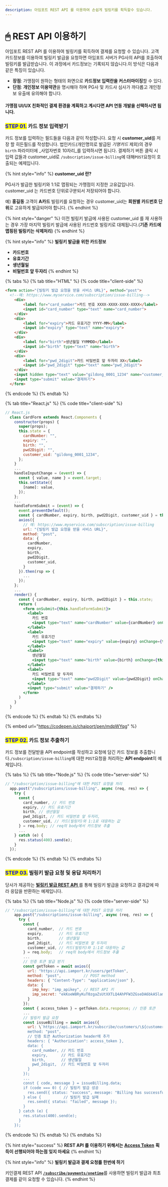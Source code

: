 ```yaml
---
description: 아임포트 REST API 를 이용하여 손쉽게 빌링키를 획득할수 있습니다.
---
```


# 🖱 REST API 이용하기

아임포트 REST API 를 이용하여 빌링키를 획득하여 결제를 요청할 수 있습니다. 고객 카드정보를 이용하여 빌링키 발급을 요청하면 아임포트 서버가 PG사의 API를 호출하여 빌링키를 발급받습니다. 이 과정에서 카드정보는 기록되지 않습니다.이 방식은 다음과 같은 특징이 있습니다.

* **장점**: 가맹점이 원하는 형태의 화면으로 **카드정보 입력란을 커스터마이징**할 수 있다.
* **단점**: **개인정보 이용약관**을 명시해야 하며 PG사 및 카드사 심사가 까다롭고 개인정보 유출에 유의해야 합니다.

#### 가맹점 UI/UX 친화적인 결제 환경을 계획하고 계시다면 API 연동 개발을 선택하시면 됩니다.

### <mark style="color:blue;">**STEP 01.**</mark> 카드 정보 입력받기

카드 정보를 입력하는 필드들을 다음과 같이 작성합니다. 요청 시 **customer\_uid**를 저장 할 히든필드를 작성합니다. 법인카드(개인명의로 발급된 _기명카드_ 제외)의 경우 `birth` 파라미터에 \_사업자번호 10자리\_를 입력하시면 됩니다. 결제하기 버튼 클릭 시 입력 값들과 customer\_uid로 `/subscription/issue-billing`에 대해`POST`요청이 호출되는 예제입니다.&#x20;

{% hint style="info" %}
**customer\_uid 란?**

PG사가 발급한 빌링키와 1:1로 맵핑되는 가맹점이 지정한 고유값입니다. customer\_uid 는 카드번호 단위로구분되서 저장되어야 합니다.

예) **홍길동** 고객이 **A카드** 빌링키를 요청하는 경우 customer\_uid는 **회원별 카드번호 단위**로 고유하게 발급되어야 합니다.
{% endhint %}

{% hint style="danger" %}
이전 빌링키 발급에 사용된 customer\_uid 를 재 사용하는 경우 가장 마지막 빌링키 발급에 사용된 카드번호 빌링키로 대체됩니다.(**기존 카드에 맵핑된 빌링키는 삭제처리**)
{% endhint %}

{% hint style="info" %}
**빌링키 발급을 위한 카드정보**

* **카드번호**
* **유효기간**
* **생년월일**
* **비밀번호 앞 두자리**
{% endhint %}

{% tabs %}
{% tab title="HTML" %}
{% code title="client-side" %}
```html
<form action="{빌링키 발급 요청을 받을 서비스 URL}", method="post">
  <!--예: https://www.myservice.com/subscription/issue-billing-->
    <div>
        <label for="card_number">카드 번호 XXXX-XXXX-XXXX-XXXX</label>
        <input id="card_number" type="text" name="card_number">
    </div>
    <div>
        <label for="expiry">카드 유효기간 YYYY-MM</label>
        <input id="expiry" type="text" name="expiry">
    </div>
    <div>
        <label for="birth">생년월일 YYMMDD</label>
        <input id="birth" type="text" name="birth">
    </div>
    <div>
        <label for="pwd_2digit">카드 비밀번호 앞 두자리 XX</label>
        <input id="pwd_2digit" type="text" name="pwd_2digit">
    </div>
    <input hidden type="text" value="gildong_0001_1234" name="customer_uid">
    <input type="submit" value="결제하기">
  </form>
```
{% endcode %}
{% endtab %}

{% tab title="React.js" %}
{% code title="client-side" %}
```jsx
// React.js
  class CardForm extends React.Components {
    constructor(props) {
      super(props);
      this.state = {
        cardNumber: "",
        expiry: "",
        birth: "",
        pwd2Digit: "",
        customer_uid: "gildong_0001_1234",
      };
    }
    ...
    handleInputChange = (event) => {
      const { value, name } = event.target;
      this.setState({
        [name]: value,
      });
    };
    ...
    handleFormSubmit = (event) => {
      event.preventDefault();
      const { cardNumber, expiry, birth, pwd2Digit, customer_uid } = this.state;
      axios({
        // 예: https://www.myservice.com/subscription/issue-billing
        url: "{빌링키 발급 요청을 받을 서비스 URL}", 
        method: "post",
        data: {
          cardNumber,
          expiry,
          birth,
          pwd2Digit,
          customer_uid,
        }
      }).then(rsp => {
        ...
      });
    };
    ...
    render() {
      const { cardNumber, expiry, birth, pwd2Digit } = this.state;
      return (
        <form onSubmit={this.handleFormSubmit}>
          <label>
            카드 번호
            <input type="text" name="cardNumber" value={cardNumber} onChange={this.handleInputChange} />
          </label>
          <label>
            카드 유효기간
            <input type="text" name="expiry" value={expiry} onChange={this.handleInputChange} />
          </label>
          <label>
            생년월일
            <input type="text" name="birth" value={birth} onChange={this.handleInputChange} />
          </label>
          <label>
            카드 비밀번호 앞 두자리
            <input type="text" name="pwd2Digit" value={pwd2Digit} onChange={this.handleInputChange} />
          </label>
          <input type="submit" value="결제하기" />
        </form>
      )
    }
  }
```
{% endcode %}
{% endtab %}
{% endtabs %}

{% embed url="https://codepen.io/chaiport/pen/mdpWYqg" %}

### <mark style="color:blue;">**STEP 02.**</mark> 카드 정보 추출하기

카드 정보를 전달받을 API endpoint를 작성하고 요청에 담긴 카드 정보를 추출합니다.`/subscription/issue-billing`에 대한 `POST`요청을 처리하는 **API endpoint**의 예제입니다.

{% tabs %}
{% tab title="Node.js" %}
{% code title="server-side" %}
```javascript
// "/subscription/issue-billing"에 대한 POST 요청을 처리
  app.post("/subscriptions/issue-billing", async (req, res) => {
    try {
      const {
        card_number, // 카드 번호
        expiry, // 카드 유효기간
        birth, // 생년월일
        pwd_2digit, // 카드 비밀번호 앞 두자리,
        customer_uid, // 카드(빌링키)와 1:1로 대응하는 값
      } = req.body; // req의 body에서 카드정보 추출
      ...
    } catch (e) {
      res.status(400).send(e);
    }
  });
```
{% endcode %}
{% endtab %}
{% endtabs %}

### <mark style="color:blue;">**STEP 03.**</mark>  빌링키 발급 요청 및 응답 처리하기

당사가 제공하는 [**빌링키 발급 REST API** ](../../../api/api-4/)를 통해 빌링키 발급을 요청하고 결과값에 따라 응답을 반환하는 예제입니다.

{% tabs %}
{% tab title="Node.js" %}
{% code title="server-side" %}
```javascript
// "/subscription/issue-billing"에 대한 POST 요청을 처리
    app.post("/subscriptions/issue-billing", async (req, res) => {
      try {
        const {
          card_number,  // 카드 번호
          expiry,       // 카드 유효기간
          birth,        // 생년월일
          pwd_2digit,   // 카드 비밀번호 앞 두자리
          customer_uid, // 카드(빌링키)와 1:1로 대응하는 값
        } = req.body;   // req의 body에서 카드정보 추출
        ...
        // 인증 토큰 발급 받기
        const getToken = await axios({
          url: "https://api.iamport.kr/users/getToken",
          method: "post",          // POST method
          headers: { "Content-Type": "application/json" }, 
          data: {
            imp_key: "imp_apikey", // REST API 키
            imp_secret: "ekKoeW8RyKuT0zgaZsUtXXTLQ4AhPFW3ZGseDA6bkA5lamv9OqDMnxyeB9wqOsuO9W3Mx9YSJ4dTqJ3f" 
          }
        });
        const { access_token } = getToken.data.response; // 인증 토큰
        ...
        // 빌링키 발급 요청
        const issueBilling = await axios({
          url: \`https://api.iamport.kr/subscribe/customers/\${customer_uid}\`,
          method: "post",
          // 인증 토큰 Authorization header에 추가
          headers: { "Authorization": access_token }, 
          data: {
            card_number, // 카드 번호
            expiry,      // 카드 유효기간
            birth,       // 생년월일
            pwd_2digit,  // 카드 비밀번호 앞 두자리
          }
        });
        ...
        const { code, message } = issueBilling.data;
        if (code === 0) { // 빌링키 발급 성공
          res.send({ status: "success", message: "Billing has successfully issued" });
        } else {          // 빌링키 발급 실패
          res.send({ status: "failed", message });
        }
      } catch (e) {
        res.status(400).send(e);
      }
    });
```
{% endcode %}
{% endtab %}
{% endtabs %}

{% hint style="success" %}
**REST API 를 이용하기 위해서는** [**Access Token**](../../../api/rest-api-access-token.md) **획득이 선행되어야 하는점 잊지 마세요**
{% endhint %}

{% hint style="info" %}
**빌링키 발급과 결제 요청를 한번에 하기**

키인결제 REST API [**`/subscribe/payments/onetime`**](../../../api/api-4/)를 사용하면 빌링키 발급과 최초 결제를 같이 요청할 수 있습니다.
{% endhint %}
